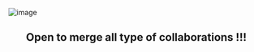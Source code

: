 
![image](https://user-images.githubusercontent.com/97858274/196037921-9f198047-b9df-48da-a9ff-29792bd8a633.png)

<h2 align="center"><b> Open to merge all type of collaborations !!! </b><h2>


